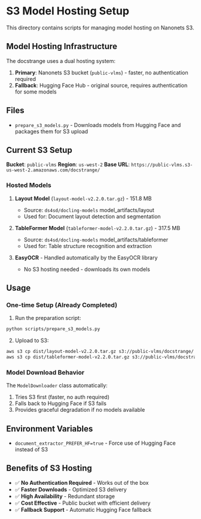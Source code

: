 # S3 Model Hosting Setup

This directory contains scripts for managing model hosting on Nanonets S3.

## Model Hosting Infrastructure

The docstrange uses a dual hosting system:
1. **Primary**: Nanonets S3 bucket (`public-vlms`) - faster, no authentication required
2. **Fallback**: Hugging Face Hub - original source, requires authentication for some models

## Files

- `prepare_s3_models.py` - Downloads models from Hugging Face and packages them for S3 upload

## Current S3 Setup

**Bucket**: `public-vlms`
**Region**: `us-west-2`
**Base URL**: `https://public-vlms.s3-us-west-2.amazonaws.com/docstrange/`

### Hosted Models

1. **Layout Model** (`layout-model-v2.2.0.tar.gz`) - 151.8 MB
   - Source: `ds4sd/docling-models` model_artifacts/layout
   - Used for: Document layout detection and segmentation

2. **TableFormer Model** (`tableformer-model-v2.2.0.tar.gz`) - 317.5 MB  
   - Source: `ds4sd/docling-models` model_artifacts/tableformer
   - Used for: Table structure recognition and extraction

3. **EasyOCR** - Handled automatically by the EasyOCR library
   - No S3 hosting needed - downloads its own models

## Usage

### One-time Setup (Already Completed)

1. Run the preparation script:
```bash
python scripts/prepare_s3_models.py
```

2. Upload to S3:
```bash
aws s3 cp dist/layout-model-v2.2.0.tar.gz s3://public-vlms/docstrange/ --acl public-read
aws s3 cp dist/tableformer-model-v2.2.0.tar.gz s3://public-vlms/docstrange/ --acl public-read
```

### Model Download Behavior

The `ModelDownloader` class automatically:
1. Tries S3 first (faster, no auth required)
2. Falls back to Hugging Face if S3 fails
3. Provides graceful degradation if no models available

## Environment Variables

- `document_extractor_PREFER_HF=true` - Force use of Hugging Face instead of S3

## Benefits of S3 Hosting

- ✅ **No Authentication Required** - Works out of the box
- ✅ **Faster Downloads** - Optimized S3 delivery
- ✅ **High Availability** - Redundant storage
- ✅ **Cost Effective** - Public bucket with efficient delivery
- ✅ **Fallback Support** - Automatic Hugging Face fallback 